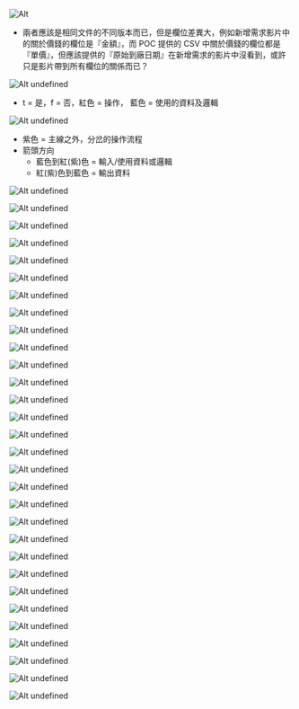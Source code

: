 ![Alt ](pic/a01.jpg)

- 兩者應該是相同文件的不同版本而已，但是欄位差異大，例如新增需求影片中的關於價錢的欄位是『金額』，而 POC 提供的 CSV 中關於價錢的欄位都是『單價』，但應該提供的『原始到廠日期』在新增需求的影片中沒看到，或許只是影片帶到所有欄位的關係而已？

![Alt undefined](pic/a02.jpg)

- t = 是，f = 否，紅色 = 操作， 藍色 = 使用的資料及邏輯

![Alt undefined](pic/a03.jpg)

- 紫色 = 主線之外，分岔的操作流程
- 箭頭方向
  - 藍色到紅(紫)色 = 輸入/使用資料或邏輯
  - 紅(紫)色到藍色 = 輸出資料

![Alt undefined](pic/a04.jpg)

![Alt undefined](pic/a05.jpg)

![Alt undefined](pic/a06.jpg)

![Alt undefined](pic/a07.jpg)

![Alt undefined](pic/a08.jpg)

![Alt undefined](pic/a09.jpg)

![Alt undefined](pic/a10.jpg)

![Alt undefined](pic/a11.jpg)

![Alt undefined](pic/a12.jpg)

![Alt undefined](pic/a13.jpg)

![Alt undefined](pic/a14.jpg)

![Alt undefined](pic/a15.jpg)

![Alt undefined](pic/a16.jpg)

![Alt undefined](pic/a17.jpg)

![Alt undefined](pic/a18.jpg)

![Alt undefined](pic/a19.jpg)

![Alt undefined](pic/a20.jpg)

![Alt undefined](pic/a21.jpg)

![Alt undefined](pic/a22.jpg)

![Alt undefined](pic/a23.jpg)

![Alt undefined](pic/a24.jpg)

![Alt undefined](pic/a25.jpg)

![Alt undefined](pic/a26.jpg)

![Alt undefined](pic/a27.jpg)

![Alt undefined](pic/a28.jpg)

![Alt undefined](pic/a29.jpg)

![Alt undefined](pic/a30.jpg)

![Alt undefined](pic/a31.jpg)

![Alt undefined](pic/a33.jpg)

![Alt undefined](pic/a34.jpg)
